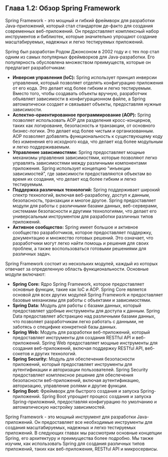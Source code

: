## Глава 1.2: Обзор Spring Framework

Spring Framework - это мощный и гибкий фреймворк для разработки Java-приложений, который стал стандартом де-факто для создания современных веб-приложений.  Он предоставляет комплексный набор инструментов и библиотек, которые значительно упрощают создание масштабируемых, надежных и легко тестируемых приложений.

Spring был разработан Родом Джонсоном в 2002 году и с тех пор стал одним из самых популярных фреймворков для Java-разработки.  Его популярность обусловлена ​​множеством преимуществ, которые он предлагает разработчикам:

* **Инверсия управления (IoC):** Spring использует принцип инверсии управления, который позволяет отделять конфигурацию приложения от его кода.  Это делает код более гибким и легко тестируемым.  Вместо того, чтобы создавать объекты вручную, разработчик объявляет зависимости в конфигурационном файле, а Spring автоматически создает и связывает объекты, предоставляя нужные зависимости.
* **Аспектно-ориентированное программирование (AOP):** Spring позволяет использовать AOP для разделения кросс-концернов, таких как логирование, безопасность и транзакции, от основного бизнес-логики.  Это делает код более чистым и организованным.  AOP позволяет добавлять функциональность к существующему коду без изменения его исходного кода, что делает код более модульным и легко поддерживаемым.
* **Управление зависимостями:** Spring предоставляет мощные механизмы управления зависимостями, которые позволяют легко управлять зависимостями между различными компонентами приложения.  Spring использует концепцию "инъекции зависимостей", где зависимости предоставляются объектам во время их создания, что делает код более гибким и легко тестируемым.
* **Поддержка различных технологий:** Spring поддерживает широкий спектр технологий, включая веб-разработку, доступ к данным, безопасность, транзакции и многое другое.  Spring предоставляет модули для работы с различными базами данных, веб-серверами, системами безопасности и другими технологиями, что делает его универсальным инструментом для разработки различных типов приложений.
* **Активное сообщество:** Spring имеет большое и активное сообщество разработчиков, которое предоставляет поддержку, документацию и множество готовых решений.  Это означает, что разработчики могут легко найти помощь и решения для своих проблем, а также воспользоваться готовыми решениями для различных задач.

Spring Framework состоит из нескольких модулей, каждый из которых отвечает за определенную область функциональности.  Основные модули включают:

* **Spring Core:**  Ядро Spring Framework, которое предоставляет основные функции, такие как IoC и AOP.  Spring Core является основой для всех других модулей Spring Framework и предоставляет базовые механизмы для работы с объектами и зависимостями.
* **Spring Data:**  Модуль для работы с базами данных, который предоставляет удобные инструменты для доступа к данным.  Spring Data предоставляет абстракцию над различными базами данных, что позволяет разработчикам легко работать с данными, не заботясь о специфике конкретной базы данных.
* **Spring Web:**  Модуль для разработки веб-приложений, который предоставляет инструменты для создания RESTful API и веб-приложений.  Spring Web предоставляет мощные инструменты для создания веб-приложений, включая поддержку RESTful API, веб-сокетов и других технологий.
* **Spring Security:**  Модуль для обеспечения безопасности приложений, который предоставляет инструменты для аутентификации и авторизации пользователей.  Spring Security предоставляет комплексное решение для обеспечения безопасности веб-приложений, включая аутентификацию, авторизацию, управление ролями и другие функции.
* **Spring Boot:**  Фреймворк для быстрого создания и запуска Spring-приложений.  Spring Boot упрощает процесс создания и запуска Spring-приложений, предоставляя конфигурацию по умолчанию и автоматическую настройку зависимостей.

Spring Framework - это мощный инструмент для разработки Java-приложений.  Он предоставляет все необходимые инструменты для создания масштабируемых, надежных и легко тестируемых приложений.  В следующих главах мы рассмотрим основные концепции Spring, его архитектуру и преимущества более подробно.  Мы также изучим, как использовать Spring для создания различных типов приложений, таких как веб-приложения, RESTful API и микросервисы.
